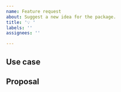 ```yaml
---
name: Feature request
about: Suggest a new idea for the package.
title: '💡 '
labels: ''
assignees: ''

---
```


## Use case

<!--
     Please tell us what that led to you wanting a new feature.

     Is your feature request related to a problem? Please give a clear and
     concise description of what the problem is.
-->

## Proposal

<!--
     Briefly but precisely describe what you would like Flutter to be able to do.

     Consider attaching images showing what you are imagining.
-->

